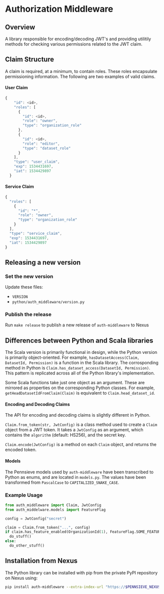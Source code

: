 # Authorization Middleware

## Overview

A library responsible for encoding/decoding JWT's and providing utilitily methods for checking
various permissions related to the JWT claim.

## Claim Structure

A claim is required, at a minimum, to contain roles. These roles encapsulate permissioning
information. The following are two examples of valid claims.

#### User Claim

```javascript
{
    "id": <id>,
    "roles": [
      {
        "id": <id>,
        "role": "owner",
        "type": "organization_role"
      },
      {
        "id": <id>,
        "role": "editor",
        "type": "dataset_role"
      }
    ],
    "type": "user_claim",
    "exp": 1534431697,
    "iat": 1534429897
  }
```

#### Service Claim

```javascript
{
  "roles": [
    {
      "id": "*",
      "role": "owner",
      "type": "organization_role"
    }
  ],
  "type": "service_claim",
  "exp": 1534431697,
  "iat": 1534429897
}
```

## Releasing a new version

### Set the new version
Update these files:
- `VERSION`
- `python/auth_middleware/version.py`

### Publish the release
Run `make release` to publish a new release of `auth-middleware` to Nexus

## Differences between Python and Scala libraries

The Scala version is primarily functional in design, while the Python version is primarily object-oriented. For example, `hasDatasetAccess(Claim, DatasetId, Permission)` is a function in the Scala library. The corrosponding method in Python is `Claim.has_dataset_access(DatasetId, Permission)`. This pattern is replicated across all of the Python library's implementation.

Some Scala functions take just one object as an argument. These are mirrored as properties on  the corresponding Python classes. For example, `getHeadDatasetIdFromClaim(Claim)` is equivalent to `Claim.head_dataset_id`.

#### Encoding and Decoding Claims
The API for encoding and decoding claims is slightly different in Python.

`Claim.from_token(str, JwtConfig)` is a class method used to create a `Claim` object from a JWT token. It takes a `JwtConfig` as an argument, which contains the `algorithm` (default: HS256), and the secret key.

`Claim.encode(JwtConfig)` is a method on each `Claim` object, and returns the encoded token.

#### Models

The Pennsieve models used by `auth-middleware` have been transcribed to Python as enums, and are located in `models.py`. The values have been transformed from `PascalCase` to `CAPITALIZED_SNAKE_CASE`.



### Example Usage

```python
from auth_middleware import Claim, JwtConfig
from auth_middelware.models import FeatureFlag

config = JwtConfig("secret")

claim = Claim.from_token("...", config)
if claim.has_feature_enabled(OrganizationId(1), FeatureFlag.SOME_FEATURE):
  do_stuff()
else:
  do_other_stuff()
```

## Installation from Nexus
The Python library can be installed with pip from the private PyPI repository
on Nexus using:

```bash
pip install auth-middleware --extra-index-url "https://$PENNSIEVE_NEXUS_USER:$PENNSIEVE_NEXUS_PW@nexus.pennsieve.cc/repository/pypi-prod/simple"
```
